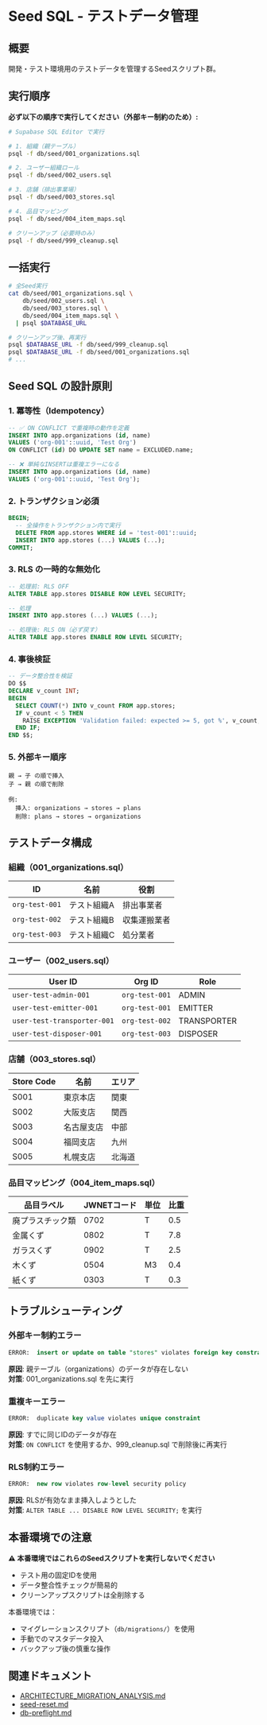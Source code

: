 # Seed SQL - テストデータ管理

## 概要

開発・テスト環境用のテストデータを管理するSeedスクリプト群。

## 実行順序

**必ず以下の順序で実行してください（外部キー制約のため）:**

```bash
# Supabase SQL Editor で実行

# 1. 組織（親テーブル）
psql -f db/seed/001_organizations.sql

# 2. ユーザー組織ロール
psql -f db/seed/002_users.sql

# 3. 店舗（排出事業場）
psql -f db/seed/003_stores.sql

# 4. 品目マッピング
psql -f db/seed/004_item_maps.sql

# クリーンアップ（必要時のみ）
psql -f db/seed/999_cleanup.sql
```

## 一括実行

```bash
# 全Seed実行
cat db/seed/001_organizations.sql \
    db/seed/002_users.sql \
    db/seed/003_stores.sql \
    db/seed/004_item_maps.sql \
  | psql $DATABASE_URL

# クリーンアップ後、再実行
psql $DATABASE_URL -f db/seed/999_cleanup.sql
psql $DATABASE_URL -f db/seed/001_organizations.sql
# ...
```

## Seed SQL の設計原則

### 1. 冪等性（Idempotency）

```sql
-- ✅ ON CONFLICT で重複時の動作を定義
INSERT INTO app.organizations (id, name) 
VALUES ('org-001'::uuid, 'Test Org')
ON CONFLICT (id) DO UPDATE SET name = EXCLUDED.name;

-- ❌ 単純なINSERTは重複エラーになる
INSERT INTO app.organizations (id, name) 
VALUES ('org-001'::uuid, 'Test Org');
```

### 2. トランザクション必須

```sql
BEGIN;
  -- 全操作をトランザクション内で実行
  DELETE FROM app.stores WHERE id = 'test-001'::uuid;
  INSERT INTO app.stores (...) VALUES (...);
COMMIT;
```

### 3. RLS の一時的な無効化

```sql
-- 処理前: RLS OFF
ALTER TABLE app.stores DISABLE ROW LEVEL SECURITY;

-- 処理
INSERT INTO app.stores (...) VALUES (...);

-- 処理後: RLS ON（必ず戻す）
ALTER TABLE app.stores ENABLE ROW LEVEL SECURITY;
```

### 4. 事後検証

```sql
-- データ整合性を検証
DO $$
DECLARE v_count INT;
BEGIN
  SELECT COUNT(*) INTO v_count FROM app.stores;
  IF v_count < 5 THEN
    RAISE EXCEPTION 'Validation failed: expected >= 5, got %', v_count;
  END IF;
END $$;
```

### 5. 外部キー順序

```
親 → 子 の順で挿入
子 → 親 の順で削除

例:
  挿入: organizations → stores → plans
  削除: plans → stores → organizations
```

## テストデータ構成

### 組織（001_organizations.sql）

| ID | 名前 | 役割 |
|----|------|------|
| `org-test-001` | テスト組織A | 排出事業者 |
| `org-test-002` | テスト組織B | 収集運搬業者 |
| `org-test-003` | テスト組織C | 処分業者 |

### ユーザー（002_users.sql）

| User ID | Org ID | Role |
|---------|--------|------|
| `user-test-admin-001` | `org-test-001` | ADMIN |
| `user-test-emitter-001` | `org-test-001` | EMITTER |
| `user-test-transporter-001` | `org-test-002` | TRANSPORTER |
| `user-test-disposer-001` | `org-test-003` | DISPOSER |

### 店舗（003_stores.sql）

| Store Code | 名前 | エリア |
|------------|------|--------|
| S001 | 東京本店 | 関東 |
| S002 | 大阪支店 | 関西 |
| S003 | 名古屋支店 | 中部 |
| S004 | 福岡支店 | 九州 |
| S005 | 札幌支店 | 北海道 |

### 品目マッピング（004_item_maps.sql）

| 品目ラベル | JWNETコード | 単位 | 比重 |
|-----------|------------|------|------|
| 廃プラスチック類 | 0702 | T | 0.5 |
| 金属くず | 0802 | T | 7.8 |
| ガラスくず | 0902 | T | 2.5 |
| 木くず | 0504 | M3 | 0.4 |
| 紙くず | 0303 | T | 0.3 |

## トラブルシューティング

### 外部キー制約エラー

```sql
ERROR:  insert or update on table "stores" violates foreign key constraint
```

**原因**: 親テーブル（organizations）のデータが存在しない  
**対策**: 001_organizations.sql を先に実行

### 重複キーエラー

```sql
ERROR:  duplicate key value violates unique constraint
```

**原因**: すでに同じIDのデータが存在  
**対策**: `ON CONFLICT` を使用するか、999_cleanup.sql で削除後に再実行

### RLS制約エラー

```sql
ERROR:  new row violates row-level security policy
```

**原因**: RLSが有効なまま挿入しようとした  
**対策**: `ALTER TABLE ... DISABLE ROW LEVEL SECURITY;` を実行

## 本番環境での注意

**⚠️ 本番環境ではこれらのSeedスクリプトを実行しないでください**

- テスト用の固定IDを使用
- データ整合性チェックが簡易的
- クリーンアップスクリプトは全削除する

本番環境では：
- マイグレーションスクリプト（`db/migrations/`）を使用
- 手動でのマスタデータ投入
- バックアップ後の慎重な操作

## 関連ドキュメント

- [ARCHITECTURE_MIGRATION_ANALYSIS.md](../../docs/ARCHITECTURE_MIGRATION_ANALYSIS.md)
- [seed-reset.md](../../docs/runbooks/seed-reset.md)
- [db-preflight.md](../../docs/runbooks/db-preflight.md)

